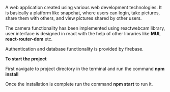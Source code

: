 

A web application created using various web development technologies. 
It is basically a platform like snapchat, where users can login, take pictures, share them with others, and view pictures shared by other users.

The camera functionality has been implemented using reactwebcam library, user interface is designed in react with the help of
other libraries like **MUI**, **react-router-dom** etc.

Authentication and database functionality is provided by firebase.


**To start the project**

First navigate to project directory in the terminal and run the command **npm install**

Once the installation is complete run the command **npm start** to run it.
